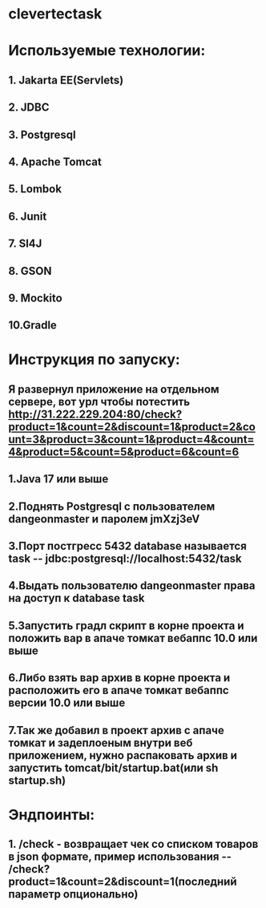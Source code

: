 # clevertectask
# Используемые технологии:
## 1. Jakarta EE(Servlets)
## 2. JDBC
## 3. Postgresql
## 4. Apache Tomcat
## 5. Lombok
## 6. Junit
## 7. Sl4J
## 8. GSON
## 9. Mockito
## 10.Gradle

# Инструкция по запуску:
## Я развернул приложение на отдельном сервере, вот урл чтобы потестить http://31.222.229.204:80/check?product=1&count=2&discount=1&product=2&count=3&product=3&count=1&product=4&count=4&product=5&count=5&product=6&count=6
## 1.Java 17 или выше
## 2.Поднять Postgresql с пользователем dangeonmaster и паролем jmXzj3eV
## 3.Порт постгресс 5432 database называется task -- jdbc:postgresql://localhost:5432/task
## 4.Выдать пользователю dangeonmaster права на доступ к database task
## 5.Запустить градл скрипт в корне проекта и положить вар в апаче томкат вебаппс 10.0 или выше
## 6.Либо взять вар архив в корне проекта и расположить его в апаче томкат вебаппс версии 10.0 или выше
## 7.Так же добавил в проект архив с апаче томкат и задеплоеным внутри веб приложением, нужно распаковать архив и запустить tomcat/bit/startup.bat(или sh startup.sh)
# Эндпоинты:
## 1. /check - возвращает чек со списком товаров в json формате, пример использования -- /check?product=1&count=2&discount=1(последний параметр опционально)
